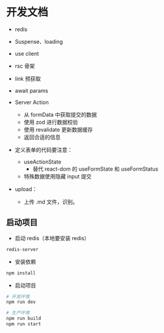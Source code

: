 # 开发文档

- redis
- Suspense、loading
- use client
- rsc 骨架
- link 预获取
- await params

- Server Action
  - 从 formData 中获取提交的数据
  - 使用 zod 进行数据校验
  - 使用 revalidate 更新数据缓存
  - 返回合适的信息
- 定义表单的代码要注意：
  - useActionState
    - 替代 react-dom 的 useFormState 和 useFormStatus
  - 特殊数据使用隐藏 input 提交
- upload：
  - 上传 .md 文件，识别。

## 启动项目

- 启动 redis（本地要安装 redis）

```bash
redis-server
```

- 安装依赖

```bash
npm install
```

- 启动项目

```bash
# 开发环境
npm run dev

# 生产环境
npm run build
npm run start
```

